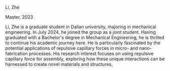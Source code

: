 Li, Zhe

Master, 2023

Li, Zhe is a graduate student in Dalian university, majoring in mechanical engineering. In July 2024, he joined the group as a joint student. Having graduated with a Bachelor's degree in Mechanical Engineering, he is thrilled to continue his academic journey here. He is particularly fascinated by the potential applications of repulsive capillary forces in micro- and nano-fabrication processes. His research interest focuses on using repulsive capillary force for assembly, exploring how these unique interactions can be harnessed to create novel materials and structures.
